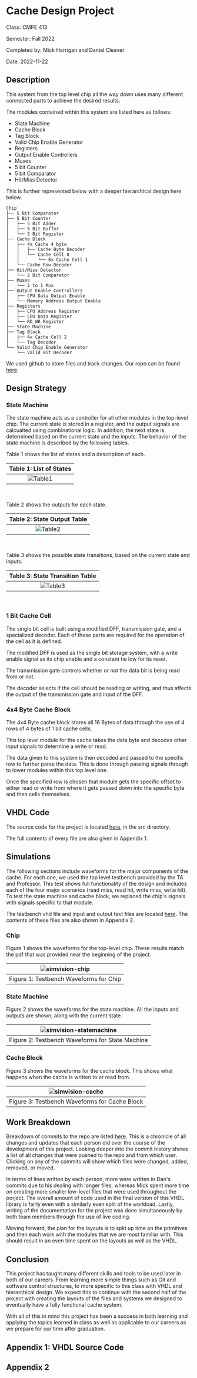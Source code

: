 # Cache Design Project
Class: CMPE 413

Semester: Fall 2022

Completed by: Mick Harrigan and Daniel Cleaver

Date: 2022-11-22

## Description
This system from the top level chip all the way down uses many different connected parts to achieve the desired results.

The modules contained within this system are listed here as follows:

- State Machine
- Cache Block
- Tag Block
- Valid Chip Enable Generator
- Registers
- Output Enable Controllers
- Muxes
- 5 bit Counter
- 5 bit Comparator
- Hit/Miss Detector

This is further represented below with a deeper hierarchical design here below.

<!--tree diagram-->
```
Chip
├── 5 Bit Comparator
├── 5 Bit Counter
│   ├── 5 Bit Adder
│   ├── 5 Bit Buffer
│   └── 5 Bit Register
├── Cache Block
│   ├── 4x Cache 4 byte
│   │   ├── Cache Byte Decoder
│   │   └── Cache Cell 8
│   │       └── 8x Cache Cell 1
│   └── Cache Row Decoder
├── Hit/Miss Detector
│   └── 2 Bit Comparator
├── Muxes
│   └── 2 to 1 Mux
├── Output Enable Controllers
│   ├── CPU Data Output Enable
│   └── Memory Address Output Enable
├── Registers
│   ├── CPU Address Register
│   ├── CPU Data Register
│   └── RD_WR Register
├── State Machine
├── Tag Block
│   ├── 4x Cache Cell 2
│   └── Tag Decoder
└── Valid Chip Enable Generator
    └── Valid Bit Decoder
```

We used github to store files and track changes. Our repo can be found [here](https://github.com/MickHarrigan/cmpe413-proj).

## Design Strategy
### State Machine
The state machine acts as a controller for all other modules in the top-level chip. The current state is stored in a register, and the output signals are calcualted using combinational logic. In addition, the next state is determined based on the current state and the 
inputs. The behavior of the state machine is described by the following tables.

Table 1 shows the list of states and a 
description of each.

| Table 1: List of States |
|:--:|
|![Table1](table1.png)|

<br />

Table 2 shows the outputs for each state.

| Table 2: State Output Table |
|:--:|
|![Table2](table2.png)|

<br />

Table 3 shows the possible state transitions, based on the current state and inputs.

| Table 3: State Transition Table |
|:--:|
|![Table3](table3.png)|

<br />

### 1 Bit Cache Cell
The single bit cell is built using a modified DFF, transmission gate, and a specialized decoder. Each of these parts are required for the operation of the cell as it is defined.

The modified DFF is used as the single bit storage system, with a write enable signal as its chip enable and a constant tie low for its reset.

The transmission gate controls whether or not the data bit is being read from or not.

The decoder selects if the cell should be reading or writing, and thus affects the output of the transmission gate and input of the DFF.

### 4x4 Byte Cache Block
The 4x4 Byte cache block stores all 16 Bytes of data through the use of 4 rows of 4 bytes of 1 bit cache cells.

This top level module for the cache takes the data byte and decodes other input signals to determine a write or read.

The data given to this system is then decoded and passed to the specific row to further parse the data. This is done through passing signals through to lower modules within this top level one.

Once the specified row is chosen that module gets the specific offset to either read or write from where it gets passed down into the specific byte and then cells themselves.


## VHDL Code
The source code for the project is located [here](https://github.com/MickHarrigan/cmpe413-proj/tree/main/src), in the src directory.

The full contents of every file are also given in Appendix 1.

## Simulations
<!-- the below link could be dead -->
The following sections include waveforms for the major components of the cache. For each one, we used the top level testbench provided by the TA and Professor. This test shows full functionality of the design and includes each of the four major scenarios (read miss, read hit, write miss, write hit). To test the state machine and cache block, we replaced the chip's signals with signals specific to that module.

The testbench vhd file and input and output text files are located [here](https://github.com/MickHarrigan/cmpe413-proj/tree/main/testbenches/example_test1). The contents of these files are also shown in Appendix 2.

### Chip
Figure 1 shows the waveforms for the top-level chip. These results match the pdf that was provided near the beginning of the project.

| ![simvision-chip](simvision-chip.png) |
|:--:|
|Figure 1: Testbench Waveforms for Chip|

### State Machine
Figure 2 shows the waveforms for the state machine. All the inputs and outputs are shown, along with the current state.

| ![simvision-statemachine](simvision-statemachine.png) |
|:--:|
|Figure 2: Testbench Waveforms for State Machine|


### Cache Block
Figure 3 shows the waveforms for the cache block. This shows what happens when the cache is written to or read from.

| ![simvision-cache](simvision-cache.png) |
|:--:|
|Figure 3: Testbench Waveforms for Cache Block|

## Work Breakdown
Breakdown of commits to the repo are listed [here](https://github.com/MickHarrigan/cmpe413-proj/commits/main). This is a chronicle of all changes and updates that each person did over the course of the development of this project. Looking deeper into the commit history shows a list of all changes that were pushed to the repo and from which user. Clicking on any of the commits will show which files were changed, added, removed, or moved.

In terms of lines written by each person, more were written in Dan's commits due to his dealing with longer files, whereas Mick spent more time on creating more smaller low-level files that were used throughout the porject. The overall amount of code used in the final version of this VHDL library is fairly even with a similarly even split of the workload. Lastly, writing of the documentation for the project was done simultaneously by both team members through the use of live coding. 

Moving forward, the plan for the layouts is to split up time on the primitives and then each work with the modules that we are most familiar with. This should result in an even time spent on the layouts as well as the VHDL.

## Conclusion
This project has taught many different skills and tools to be used later in both of our careers. From learning more simple things such as Git and software control structures, to more specific to this class with VHDL and hierarchical design.
We expect this to continue with the second half of the project with creating the layouts of the files and systems we designed to eventually have a fully functional cache system.

With all of this in mind this project has been a success in both learning and applying the topics learned in class as well as applicable to our careers as we prepare for our time after graduation.

## Appendix 1: VHDL Source Code


## Appendix 2